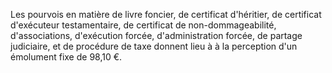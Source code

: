 Les pourvois en matière de livre foncier, de certificat d'héritier, de certificat d'exécuteur testamentaire, de certificat de non-dommageabilité, d'associations, d'exécution forcée, d'administration forcée, de partage judiciaire, et de procédure de taxe donnent lieu à à la perception d'un émolument fixe de 98,10 €.


  
